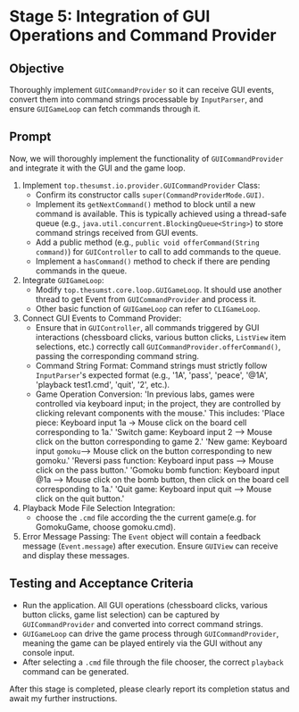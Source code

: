 # Stage 5: Integration of GUI Operations and Command Provider

## Objective

Thoroughly implement `GUICommandProvider` so it can receive GUI events, convert them into command strings processable by `InputParser`, and ensure `GUIGameLoop` can fetch commands through it.

## Prompt

Now, we will thoroughly implement the functionality of `GUICommandProvider` and integrate it with the GUI and the game loop.

1.  Implement `top.thesumst.io.provider.GUICommandProvider` Class:
    * Confirm its constructor calls `super(CommandProviderMode.GUI)`.
    * Implement its `getNextCommand()` method to block until a new command is available. This is typically achieved using a thread-safe queue (e.g., `java.util.concurrent.BlockingQueue<String>`) to store command strings received from GUI events.
    * Add a public method (e.g., `public void offerCommand(String command)`) for `GUIController` to call to add commands to the queue.
    * Implement a `hasCommand()` method to check if there are pending commands in the queue.
2.  Integrate `GUIGameLoop`:
    * Modify `top.thesumst.core.loop.GUIGameLoop`. It should use another thread to get Event from `GUICommandProvider` and process it.
    * Other basic function of `GUIGameLoop` can refer to `CLIGameLoop`.
3.  Connect GUI Events to Command Provider:
    * Ensure that in `GUIController`, all commands triggered by GUI interactions (chessboard clicks, various button clicks, `ListView` item selections, etc.) correctly call `GUICommandProvider.offerCommand()`, passing the corresponding command string.
    * Command String Format: Command strings must strictly follow `InputParser`'s expected format (e.g., '1A', 'pass', 'peace', '@1A', 'playback test1.cmd', 'quit', '2', etc.).
    * Game Operation Conversion: 'In previous labs, games were controlled via keyboard input; in the project, they are controlled by clicking relevant components with the mouse.' This includes: 'Place piece: Keyboard input 1a -> Mouse click on the board cell corresponding to 1a.' 'Switch game: Keyboard input 2 --> Mouse click on the button corresponding to game 2.' 'New game: Keyboard input `gomoku`--> Mouse click on the button corresponding to new gomoku.' 'Reversi pass function: Keyboard input pass --> Mouse click on the pass button.' 'Gomoku bomb function: Keyboard input @1a --> Mouse click on the bomb button, then click on the board cell corresponding to 1a.' 'Quit game: Keyboard input quit --> Mouse click on the quit button.'
4.  Playback Mode File Selection Integration:
    * choose the `.cmd` file according the the current game(e.g. for GomokuGame, choose gomoku.cmd).
5.  Error Message Passing: The `Event` object will contain a feedback message (`Event.message`) after execution. Ensure `GUIView` can receive and display these messages.

## Testing and Acceptance Criteria
* Run the application. All GUI operations (chessboard clicks, various button clicks, game list selection) can be captured by `GUICommandProvider` and converted into correct command strings.
* `GUIGameLoop` can drive the game process through `GUICommandProvider`, meaning the game can be played entirely via the GUI without any console input.
* After selecting a `.cmd` file through the file chooser, the correct `playback` command can be generated.

After this stage is completed, please clearly report its completion status and await my further instructions.